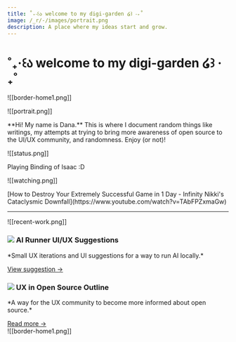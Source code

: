 ```yaml
---
title: ˚₊‧꒰ა welcome to my digi-garden ໒꒱ ‧₊˚
image: /_r/-/images/portrait.png
description: A place where my ideas start and grow.
---
```

# ˚₊‧꒰ა welcome to my digi-garden ໒꒱ ‧₊˚

![[border-home1.png]]
<div className="grid lg:grid-cols-2 gap-4">
	<div className="not-prose flex cursor-default flex-col space-y-4 rounded-lg border border-white p-4">
	![[portrait.png]]
	<p> 
		**Hi! My name is Dana.**
	 This is where I document random things like writings, my attempts at trying to bring more awareness of open source to the UI/UX community, and randomness. Enjoy (or not)! 
	</p>
	 </div>
	 <div className="grid lg:grid-rows-2 gap-4">
		<div className="not-prose flex cursor-default flex-col space-y-2 rounded-lg border border-white p-4">
			![[status.png]]
			<p>
				Playing Binding of Isaac :D
			</p>
		</div>
		<div className="not-prose flex cursor-default flex-col space-y-2 rounded-lg border border-white p-4">
			![[watching.png]]
			<p>
				[How to Destroy Your Extremely Successful Game in 1 Day - Infinity Nikki's Cataclysmic Downfall](https://www.youtube.com/watch?v=TAbFPZxmaGw)
			</p>
		</div>
	</div>
</div>

---
![[recent-work.png]]
<div className="grid lg:grid-cols-2 gap-4">
	<div className="not-prose flex cursor-default flex-col space-y-4 rounded-lg border border-white p-4 transition-all duration-150 hover:border-pink-300">
	<h3 className="font-semibold flex items-center space-x-2">
	 <img src="/_r/-/images/contribute.png"/>
		AI Runner UI/UX Suggestions
	</h3>
	<p>
		*Small UX iterations and UI suggestions for a way to run AI locally.*
	</p> 
	<a href="https://github.com/orgs/Capsize-Games/discussions/1677" className="font-semi-bold self-start text-sm text-white">
		View suggestion →
	</a>
	</div>
	<div className="not-prose flex cursor-default flex-col space-y-4 rounded-lg border border-white p-4 transition-all duration-150 hover:border-pink-300">
	<h3 className="font-semibold flex items-center space-x-2">
	<img src="/_r/-/images/writing.png"/>
	 UX in Open Source Outline
	 </h3>
	<p>
		*A way for the UX community to become more informed about open source.* 
	</p>
	<a href="https://digi.dana.nyc/blog/ux-in-open-source" className="font-semi-bold self-start text-sm text-white">
		Read more →
	</a>
	</div>
</div>
![[border-home1.png]]
